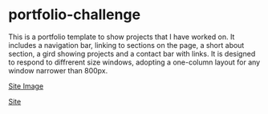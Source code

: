 # portfolio-challenge

This is a portfolio template to show projects that I have worked on. It includes a navigation bar, linking to sections on the page, a short about section, a gird showing projects and a contact bar with links. It is designed to respond to diffrerent size windows, adopting a one-column layout for any window narrower than 800px. 

[Site Image](./site-image.png)

[Site](https://tobias-firth.github.io/portfolio-challenge/)